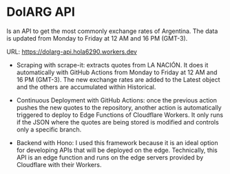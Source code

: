 # DolARG API

Is an API to get the most commonly exchange rates of Argentina. The data is updated from Monday to Friday at 12 AM and 16 PM (GMT-3).

URL: https://dolarg-api.hola6290.workers.dev

- Scraping with scrape-it: extracts quotes from LA NACIÓN. It does it automatically with GitHub Actions from Monday to Friday at 12 AM and 16 PM (GMT-3). The new exchange rates are added to the Latest object and the others are accumulated within Historical.

- Continuous Deployment with GitHub Actions: once the previous action pushes the new quotes to the repository, another action is automatically triggered to deploy to Edge Functions of Cloudflare Workers. It only runs if the JSON where the quotes are being stored is modified and controls only a specific branch.

- Backend with Hono: I used this framework because it is an ideal option for developing APIs that will be deployed on the edge. Technically, this API is an edge function and runs on the edge servers provided by Cloudflare with their Workers.

